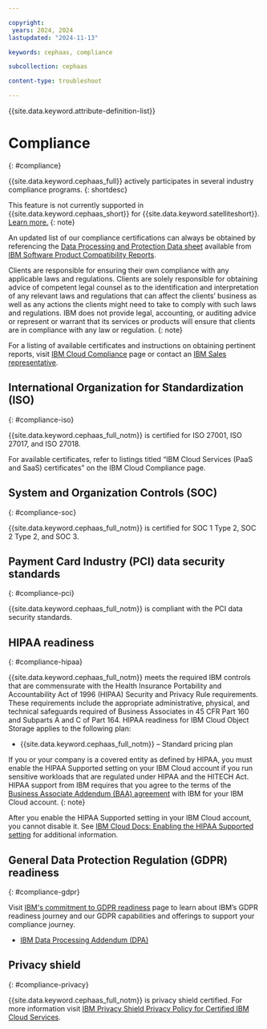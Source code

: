 ```yaml
---

copyright:
 years: 2024, 2024
lastupdated: "2024-11-13"

keywords: cephaas, compliance

subcollection: cephaas

content-type: troubleshoot

---
```


{{site.data.keyword.attribute-definition-list}}

# Compliance
{: #compliance}

{{site.data.keyword.cephaas_full}} actively participates in several industry compliance programs.
{: shortdesc}

This feature is not currently supported in {{site.data.keyword.cephaas_short}} for {{site.data.keyword.satelliteshort}}. [Learn more.](/docs/cloud-object-storage?topic=cloud-object-storage-about-cos-satellite)
{: note}

An updated list of our compliance certifications can always be obtained by referencing the [Data Processing and Protection Data sheet](https://www.ibm.com/software/reports/compatibility/clarity-reports/report/html/softwareReqsForProduct?deliverableId=89904B80AE1911E7A9EB066095601ABB) available from [IBM Software Product Compatibility Reports](https://www.ibm.com/software/reports/compatibility/clarity/softwareReqsForProduct.html).

Clients are responsible for ensuring their own compliance with any applicable laws and regulations. Clients are solely responsible for obtaining advice of competent legal counsel as to the identification and interpretation of any relevant laws and regulations that can affect the clients’ business as well as any actions the clients might need to take to comply with such laws and regulations. IBM does not provide legal, accounting, or auditing advice or represent or warrant that its services or products will ensure that clients are in compliance with any law or regulation.
{: note}

For a listing of available certificates and instructions on obtaining pertinent reports, visit [IBM Cloud Compliance](https://www.ibm.com/cloud/compliance) page or contact an [IBM Sales representative](https://www.ibm.com/account/reg/us-en/signup?formid=MAIL-wcp).

## International Organization for Standardization (ISO)
{: #compliance-iso}

{{site.data.keyword.cephaas_full_notm}} is certified for ISO 27001, ISO 27017, and ISO 27018.

For available certificates, refer to listings titled “IBM Cloud Services (PaaS and SaaS) certificates” on the IBM Cloud Compliance page.

## System and Organization Controls (SOC)
{: #compliance-soc}

{{site.data.keyword.cephaas_full_notm}} is certified for SOC 1 Type 2, SOC 2 Type 2, and SOC 3.

## Payment Card Industry (PCI) data security standards
{: #compliance-pci}

{{site.data.keyword.cephaas_full_notm}} is compliant with the PCI data security standards.

## HIPAA readiness
{: #compliance-hipaa}

{{site.data.keyword.cephaas_full_notm}} meets the required IBM controls that are commensurate with the Health Insurance Portability and Accountability Act of 1996 (HIPAA) Security and Privacy Rule requirements. These requirements include the appropriate administrative, physical, and technical safeguards required of Business Associates in 45 CFR Part 160 and Subparts A and C of Part 164. HIPAA readiness for IBM Cloud Object Storage applies to the following plan:

- {{site.data.keyword.cephaas_full_notm}} – Standard pricing plan

If you or your company is a covered entity as defined by HIPAA, you must enable the HIPAA Supported setting on your IBM Cloud account if you run sensitive workloads that are regulated under HIPAA and the HITECH Act. HIPAA support from IBM requires that you agree to the terms of the [Business Associate Addendum (BAA) agreement](http://www-03.ibm.com/software/sla/sladb.nsf/sla/baa?OpenDocument) with IBM for your IBM Cloud account.
{: note}

After you enable the HIPAA Supported setting in your IBM Cloud account, you cannot disable it. See [IBM Cloud Docs: Enabling the HIPAA Supported setting](/docs/account?topic=account-enabling-hipaa) for additional information.


## General Data Protection Regulation (GDPR) readiness
{: #compliance-gdpr}

Visit [IBM's commitment to GDPR readiness](https://www.ibm.com/cloud/compliance/gdpr-eu) page to learn about IBM’s GDPR readiness journey and our GDPR capabilities and offerings to support your compliance journey.

- [IBM Data Processing Addendum (DPA)](https://www.ibm.com/support/customer/csol/terms/?cat=dpa)


## Privacy shield
{: #compliance-privacy}

{{site.data.keyword.cephaas_full_notm}} is privacy shield certified. For more information visit [IBM Privacy Shield Privacy Policy for Certified IBM Cloud Services](https://www.ibm.com/privacy/details/us/en/privacy_shield.html).
